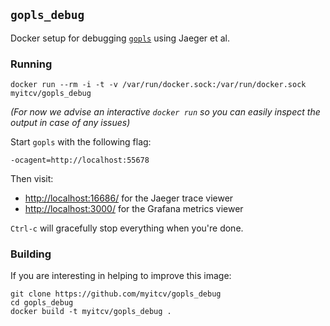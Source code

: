 ## `gopls_debug`

Docker setup for debugging [`gopls`](https://github.com/golang/tools/blob/master/gopls/README.md) using Jaeger et al.

### Running

```
docker run --rm -i -t -v /var/run/docker.sock:/var/run/docker.sock myitcv/gopls_debug
```

_(For now we advise an interactive `docker run` so you can easily inspect the output in case of any issues)_

Start `gopls` with the following flag:

```
-ocagent=http://localhost:55678
```

Then visit:

* [http://localhost:16686/](http://localhost:16686/) for the Jaeger trace viewer
* [http://localhost:3000/](http://localhost:3000/) for the Grafana metrics viewer

`Ctrl-c` will gracefully stop everything when you're done.

### Building

If you are interesting in helping to improve this image:

```
git clone https://github.com/myitcv/gopls_debug
cd gopls_debug
docker build -t myitcv/gopls_debug .
```
